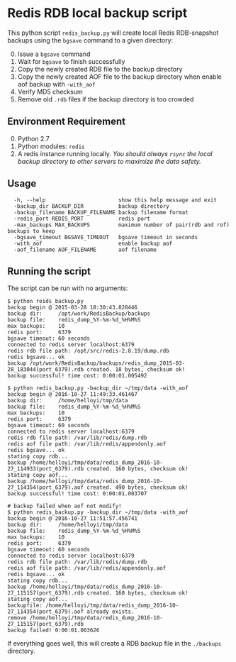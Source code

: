 # Redis RDB local backup script
This python script `redis_backup.py` will create local Redis RDB-snapshot backups using the `bgsave` command to a given directory:

0. Issue a `bgsave` command
1. Wait for `bgsave` to finish successfully
2. Copy the newly created RDB file to the backup directory
3. Copy the newly created AOF file to the backup directory when enable aof backup with `-with_aof`
4. Verify MD5 checksum
5. Remove old `.rdb` files if the backup directory is too crowded

## Environment Requirement

0. Python 2.7
1. Python modules: `redis`
2. A redis instance running locally. *You should always `rsync` the local backup directory to other servers to maximize the data safety.*

## Usage
    
      -h, --help                       show this help message and exit
      -backup_dir BACKUP_DIR           backup directory
      -backup_filename BACKUP_FILENAME backup filename format
      -redis_port REDIS_PORT           redis port
      -max_backups MAX_BACKUPS         maximum number of pair(rdb and rof) backups to keep
      -bgsave_timeout BGSAVE_TIMEOUT   bgsave timeout in seconds
      -with_aof                        enable backup aof
      -aof_filename AOF_FILENAME       aof filename

## Running the script
The script can be run with no arguments:

	$ python reids_backup.py
	backup begin @ 2015-03-28 18:30:43.828446
	backup dir:    	/opt/work/RedisBackup/backups
	backup file:   	redis_dump_%Y-%m-%d_%H%M%S
	max backups:   	10
	redis port:    	6379
	bgsave timeout:	60 seconds
	connected to redis server localhost:6379
	redis rdb file path: /opt/src/redis-2.8.19/dump.rdb
	redis bgsave... ok
	backup /opt/work/RedisBackup/backups/redis_dump_2015-03-28_183044(port_6379).rdb created. 18 bytes, checksum ok!
	backup successful! time cost: 0:00:01.005492

    $ python redis_backup.py -backup_dir ~/tmp/data -with_aof
    backup begin @ 2016-10-27 11:49:33.461467
    backup dir:    	/home/helloyi/tmp/data
    backup file:   	redis_dump_%Y-%m-%d_%H%M%S
    max backups:   	10
    redis port:    	6379
    bgsave timeout:	60 seconds
    connected to redis server localhost:6379
    redis rdb file path: /var/lib/redis/dump.rdb
    redis aof file path: /var/lib/redis/appendonly.aof
    redis bgsave... ok
    stating copy rdb...
    backup /home/helloyi/tmp/data/redis_dump_2016-10-27_114933(port_6379).rdb created. 160 bytes, checksum ok!
    stating copy aof...
    backup /home/helloyi/tmp/data/redis_dump_2016-10-27_114354(port_6379).aof created. 490 bytes, checksum ok!
    backup successful! time cost: 0:00:01.003707

    # backup failed when aof not modify!
    $ python redis_backup.py -backup_dir ~/tmp/data -with_aof
    backup begin @ 2016-10-27 11:51:57.456741
    backup dir:    	/home/helloyi/tmp/data
    backup file:   	redis_dump_%Y-%m-%d_%H%M%S
    max backups:   	10
    redis port:    	6379
    bgsave timeout:	60 seconds
    connected to redis server localhost:6379
    redis rdb file path: /var/lib/redis/dump.rdb
    redis aof file path: /var/lib/redis/appendonly.aof
    redis bgsave... ok
    stating copy rdb...
    backup /home/helloyi/tmp/data/redis_dump_2016-10-27_115157(port_6379).rdb created. 160 bytes, checksum ok!
    stating copy aof...
    backupfile: /home/helloyi/tmp/data/redis_dump_2016-10-27_114354(port_6379).aof already exists.
    remove /home/helloyi/tmp/data/redis_dump_2016-10-27_115157(port_6379).rdb
    backup failed! 0:00:01.003626

If everything goes well, this will create a RDB backup file in the `./backups` directory.
